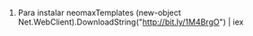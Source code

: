 1. Para instalar neomaxTemplates
(new-object Net.WebClient).DownloadString("http://bit.ly/1M4BrgO") | iex
